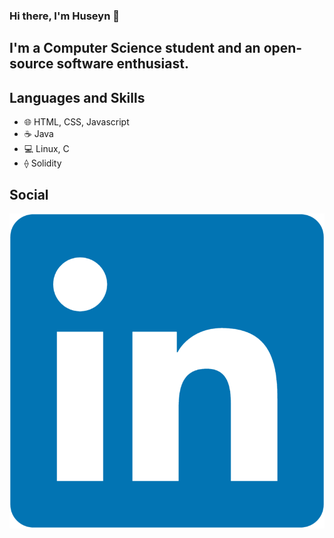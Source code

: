 ### Hi there, I'm Huseyn 👋

## I'm a Computer Science student and an open-source software enthusiast.

## Languages and Skills
- 🌐 HTML, CSS, Javascript
- ☕ Java
- 💻 Linux, C
- ⟠ Solidity

## Social
[![LinkedIn](./img/linkedin.png)](https://linkedin.com/in/huseyn-akhundov/)
